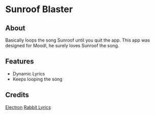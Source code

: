 # Sunroof Blaster

## About
Basically loops the song Sunroof until you quit the app.
This app was designed for Moodl, he surely loves Sunroof the song.

## Features
- Dynamic Lyrics
- Keeps looping the song

## Credits
[Electron](https://www.electronjs.org/)
[Rabbit Lyrics](https://github.com/guoyunhe/rabbit-lyrics)
